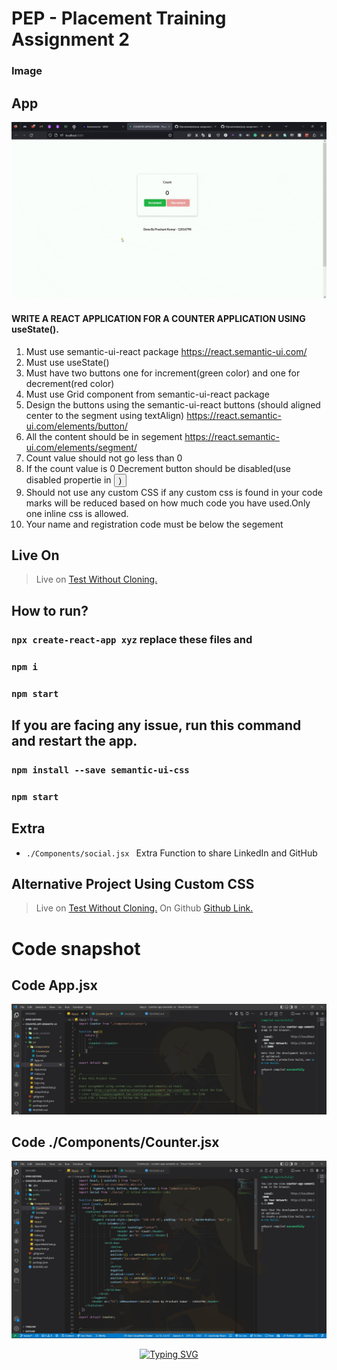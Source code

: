 # PEP - Placement Training Assignment 2

### Image
## App 
![](https://github.com/03prashantpk/pep-assignment-2-counter-app-semantic-ui/blob/master/public/pepassignment2.gif)

#### WRITE A REACT APPLICATION FOR A COUNTER APPLICATION USING useState().

1. Must use semantic-ui-react package
     https://react.semantic-ui.com/
2. Must use useState() 
3. Must have two buttons one for increment(green color) and one for decrement(red color)
4. Must use Grid component from semantic-ui-react package    
5. Design the buttons using the semantic-ui-react buttons (should aligned center to the segment using textAlign)
     https://react.semantic-ui.com/elements/button/
6. All the content should be in segement
     https://react.semantic-ui.com/elements/segment/
7. Count value should not go less than 0
8. If the count value is 0 Decrement button should be disabled(use disabled propertie in <Button>)
9. Should not use any custom CSS if any custom css is found in your code marks will be reduced based on how much code you have used.Only one inline css is allowed.
10. Your name and registration code must be below the segement


## Live On
> Live on <a href="https://pep-assignment-2-counter-app-semantic-ui.onrender.com/">Test Without Cloning.</a>


## How to run?
### `npx create-react-app xyz`  replace these files and
### `npm i`
### `npm start`


## If you are facing any issue, run this command and restart the app.
### `npm install --save semantic-ui-css`
### `npm start`


## Extra
- `./Components/social.jsx ` Extra Function to share LinkedIn and GitHub

## Alternative Project Using Custom CSS 
> Live on <a href="https://pepassignment-two-counterapp.onrender.com/">Test Without Cloning.</a>
> On Github <a href="https://github.com/03prashantpk/pepassignment-two-CounterApp">Github Link.</a>


# Code snapshot
## Code App.jsx
![](https://github.com/03prashantpk/pep-assignment-2-counter-app-semantic-ui/blob/master/public/pepassignmentSS2.JPG)

## Code ./Components/Counter.jsx
![](https://github.com/03prashantpk/pep-assignment-2-counter-app-semantic-ui/blob/master/public/pepassignmentSS.JPG)



<center>
<p align="center">

<a href="https://github.com/03prashantpk/"><img src="https://readme-typing-svg.demolab.com?font=Fira+Code&center=true&pause=1000&width=1080&lines=Thank+You+for+Visiting+And+Happy+Coding..." alt="Typing SVG" /></a>

</p>
</center>